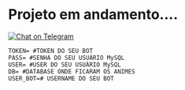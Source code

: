 # Projeto em andamento....

[![Chat on Telegram](https://img.shields.io/badge/Telegram-ShuseiKagari-blue)](https://t.me/ShuseiKagari)

```
TOKEN= #TOKEN DO SEU BOT
PASS= #SENHA DO SEU USUÁRIO MySQL
USER= #USER DO SEU USUÁRIO MySQL
DB= #DATABASE ONDE FICARAM OS ANIMES
USER_BOT=# USERNAME DO SEU BOT
```
